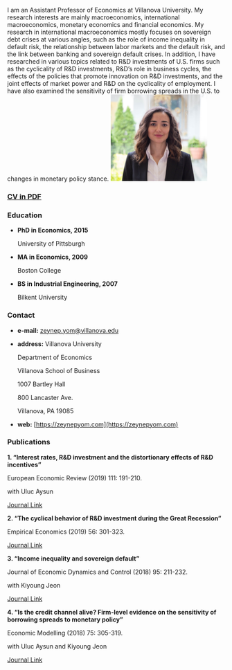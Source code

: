 

I am an Assistant Professor of Economics at Villanova University. My research interests are mainly macroeconomics, international macroeconomics, monetary economics and financial economics. My research in international macroeconomics mostly focuses on sovereign debt crises at various angles, such as the role of income inequality in default risk, the relationship between labor markets and the default risk, and the link between banking and sovereign default crises. In addition, I have researched in various topics related to R&D investments of U.S. firms such as the cyclicality of R&D investments, R&D’s role in business cycles, the effects of the policies that promote innovation on R&D investments, and the joint effects of market power and R&D on the cyclicality of employment. I have also examined the sensitivity of firm borrowing spreads in the U.S. to changes in monetary policy stance.
 <img src="https://github.com/zeynepyom/zeynepyom.github.io/blob/master/IMG_1923.jpg" height="200" weight="200"/>

### [**CV in PDF**](https://www.dropbox.com/s/9o9e9goq8rgqj41/cv.pdf?dl=0)

### Education
- **PhD in Economics, 2015**

  University of Pittsburgh
- **MA in Economics, 2009**

  Boston College
- **BS in Industrial Engineering, 2007**

  Bilkent University
  
### Contact 
- **e-mail:** <a href="mailto:zeynep.yom@villanova.edu">zeynep.yom@villanova.edu</a>
- **address:** Villanova University 
  
  Department of Economics 
  
  Villanova School of Business 
  
  1007 Bartley Hall
  
  800 Lancaster Ave. 
  
  Villanova, PA 19085
- **web:** [https://zeynepyom.com](https://zeynepyom.com)

### Publications

**1. “Interest rates, R&D investment and the distortionary effects of R&D incentives”**

European Economic Review (2019) 111: 191-210. 

with Uluc Aysun

[Journal Link](https://www.sciencedirect.com/science/article/abs/pii/S0014292118301673) 

**2. “The cyclical behavior of R&D investment during the Great Recession”**

Empirical Economics (2019) 56: 301-323.

[Journal Link](https://link.springer.com/article/10.1007/s00181-017-1358-7)

**3. “Income inequality and sovereign default”**

Journal of Economic Dynamics and Control (2018) 95: 211-232. 

with Kiyoung Jeon

[Journal Link](https://www.sciencedirect.com/science/article/abs/pii/S0165188918302562)

**4. “Is the credit channel alive? Firm-level evidence on the sensitivity of borrowing spreads to monetary policy”** 

Economic Modelling (2018) 75: 305-319. 

with Uluc Aysun and Kiyoung Jeon

[Journal Link](https://www.sciencedirect.com/science/article/abs/pii/S0264999318303171)

